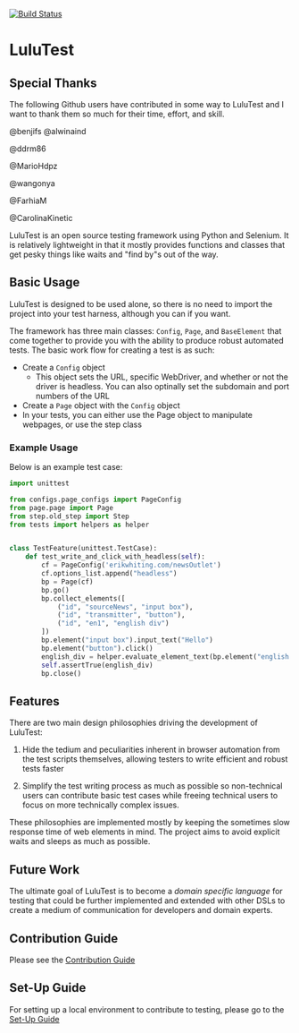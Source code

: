 [![Build Status](https://travis-ci.org/erik-whiting/LuluTest.svg?branch=development)](https://travis-ci.org/erik-whiting/LuluTest)
# LuluTest

## Special Thanks
The following Github users have contributed in some way to LuluTest and I want to thank them so much for their time, effort, and skill.

@benjifs
@alwinaind

@ddrm86

@MarioHdpz

@wangonya

@FarhiaM

@CarolinaKinetic

LuluTest is an open source testing framework using Python and Selenium.
It is relatively lightweight in that it mostly provides functions and
classes that get pesky things like waits and "find by"s out of the way.

## Basic Usage

LuluTest is designed to be used alone, so there is no need to import
the project into your test harness, although you can if you want.

The framework has three main classes: `Config`, `Page`, and `BaseElement`
that come together to provide you with the ability to produce robust automated tests. The
basic work flow for creating a test is as such:

* Create a `Config` object
  * This object sets the URL, specific WebDriver, and whether or not
  the driver is headless. You can also optinally set the subdomain and port
  numbers of the URL
* Create a `Page` object with the `Config` object
* In your tests, you can either use the Page object to manipulate webpages, or use the step class

### Example Usage
Below is an example test case:

```python
import unittest

from configs.page_configs import PageConfig
from page.page import Page
from step.old_step import Step
from tests import helpers as helper


class TestFeature(unittest.TestCase):
    def test_write_and_click_with_headless(self):
        cf = PageConfig('erikwhiting.com/newsOutlet')
        cf.options_list.append("headless")
        bp = Page(cf)
        bp.go()
        bp.collect_elements([
            ("id", "sourceNews", "input box"),
            ("id", "transmitter", "button"),
            ("id", "en1", "english div")
        ])
        bp.element("input box").input_text("Hello")
        bp.element("button").click()
        english_div = helper.evaluate_element_text(bp.element("english div"), "Hello")
        self.assertTrue(english_div)
        bp.close()

```

## Features

There are two main design philosophies driving the development of LuluTest:

1. Hide the tedium and peculiarities inherent in browser automation
from the test scripts themselves, allowing testers to write efficient
and robust tests faster

2. Simplify the test writing process as much as possible so non-technical
users can contribute basic test cases while freeing technical
users to focus on more technically complex issues.

These philosophies are implemented mostly by keeping the sometimes slow
response time of web elements in mind. The project aims to avoid
explicit waits and sleeps as much as possible.

## Future Work

The ultimate goal of LuluTest is to become a *domain specific language* for
testing that could be further implemented and extended with other DSLs to
create a medium of communication for developers and domain experts.

## Contribution Guide

Please see the [Contribution Guide](./CONTRIBUTING.md)

## Set-Up Guide
For setting up a local environment to contribute to testing, please go to the [Set-Up Guide](./SETUP.md)
